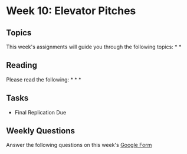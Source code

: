 # Week 10: Elevator Pitches

## Topics

This week's assignments will guide you through the following topics:
* 
*

## Reading

Please read the following:
* 
* 
* 

## Tasks

* Final Replication Due

## Weekly Questions

Answer the following questions on this week's [Google Form]()
 
